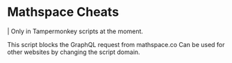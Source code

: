# Mathspace Cheats
| Only in Tampermonkey scripts at the moment.

This script blocks the GraphQL request from mathspace.co
Can be used for other websites by changing the script domain.
